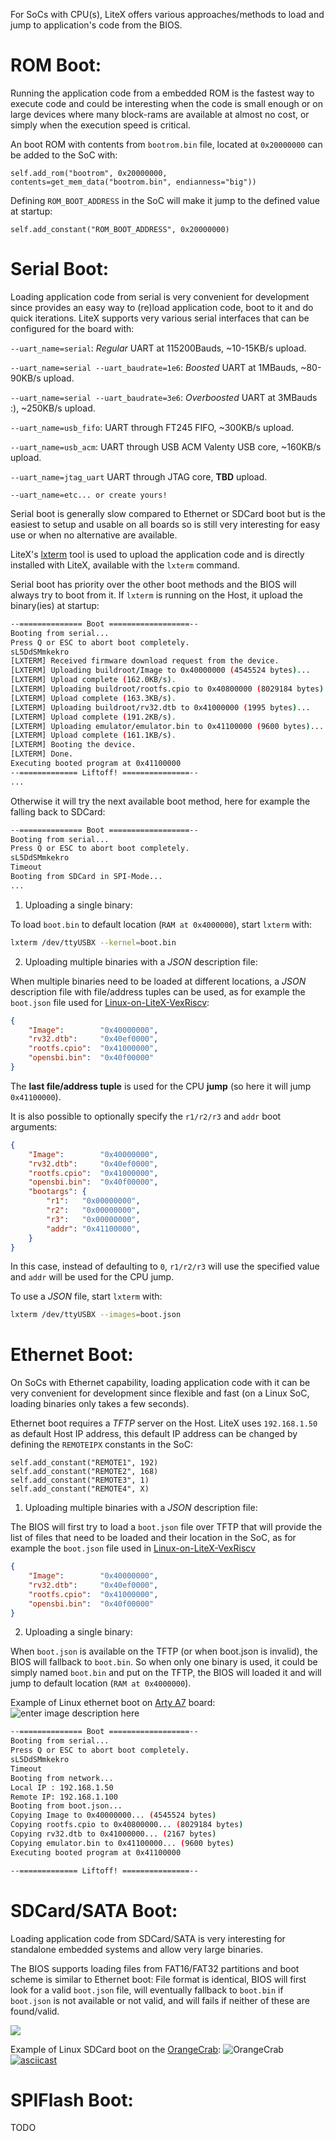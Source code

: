 For SoCs with CPU(s), LiteX offers various approaches/methods to load and jump to application's code from the BIOS.

# ROM Boot:
Running the application code from a embedded ROM is the fastest way to execute code and could be interesting when the code is small enough or on large devices where many block-rams are available at almost no cost, or simply when the execution speed is critical. 

An boot ROM with contents from `bootrom.bin` file, located at `0x20000000` can be added to the SoC with:
```python3
self.add_rom("bootrom", 0x20000000, contents=get_mem_data("bootrom.bin", endianness="big"))
```
Defining `ROM_BOOT_ADDRESS` in the SoC will make it jump to the defined value at startup:
```python3
self.add_constant("ROM_BOOT_ADDRESS", 0x20000000)
```
# Serial Boot:
Loading application code from serial is very convenient for development since provides an easy way
to (re)load application code, boot to it and do quick iterations. LiteX supports very various serial interfaces that can be configured for the board with:

`--uart_name=serial`: _Regular_ UART at 115200Bauds, ~10-15KB/s upload.

`--uart_name=serial --uart_baudrate=1e6`: _Boosted_ UART at 1MBauds, ~80-90KB/s upload.

`--uart_name=serial --uart_baudrate=3e6`: _Overboosted_ UART at 3MBauds :), ~250KB/s upload.

`--uart_name=usb_fifo`: UART through FT245 FIFO, ~300KB/s upload.

`--uart_name=usb_acm`: UART through USB ACM Valenty USB core, ~160KB/s upload.

`--uart_name=jtag_uart` UART through JTAG core, **TBD** upload.

`--uart_name=etc... or create yours!`

Serial boot is generally slow compared to Ethernet or SDCard boot but is the easiest to setup and usable on all boards so is still very interesting for easy use or when no alternative are available.

LiteX's [lxterm](https://github.com/enjoy-digital/litex/blob/master/litex/tools/litex_term.py) tool is used to upload the application code and is directly installed with LiteX, available with the `lxterm` command.

Serial boot has priority over the other boot methods and the BIOS will always try to boot from it. If `lxterm` is running on the Host, it upload the binary(ies) at startup: 
```bash
--============== Boot ==================--
Booting from serial...
Press Q or ESC to abort boot completely.
sL5DdSMmkekro
[LXTERM] Received firmware download request from the device.
[LXTERM] Uploading buildroot/Image to 0x40000000 (4545524 bytes)...
[LXTERM] Upload complete (162.0KB/s).
[LXTERM] Uploading buildroot/rootfs.cpio to 0x40800000 (8029184 bytes)...
[LXTERM] Upload complete (163.3KB/s).
[LXTERM] Uploading buildroot/rv32.dtb to 0x41000000 (1995 bytes)...
[LXTERM] Upload complete (191.2KB/s).
[LXTERM] Uploading emulator/emulator.bin to 0x41100000 (9600 bytes)...
[LXTERM] Upload complete (161.1KB/s).
[LXTERM] Booting the device.
[LXTERM] Done.
Executing booted program at 0x41100000
--============= Liftoff! ===============--
...
```
Otherwise it will try the next available boot method, here for example the falling back to SDCard:
```bash
--============== Boot ==================--
Booting from serial...
Press Q or ESC to abort boot completely.
sL5DdSMmkekro
Timeout
Booting from SDCard in SPI-Mode...
...
```

 1. Uploading a single binary:

To load `boot.bin` to default location (`RAM at 0x4000000`), start `lxterm` with:
```bash
lxterm /dev/ttyUSBX --kernel=boot.bin
```
 2. Uploading multiple binaries with a *JSON* description file:

When multiple binaries need to be loaded at different locations, a *JSON* description file with file/address tuples can be used, as for example the `boot.json` file used for [Linux-on-LiteX-VexRiscv](https://github.com/litex-hub/linux-on-litex-vexriscv):
```json
{
	"Image":        "0x40000000",
	"rv32.dtb":     "0x40ef0000",
	"rootfs.cpio":  "0x41000000",
	"opensbi.bin":  "0x40f00000"
}
```

The **last file/address tuple** is used for the CPU **jump** (so here it will jump `0x41100000`).

It is also possible to optionally specify the `r1/r2/r3` and `addr` boot arguments:
```json
{
	"Image":        "0x40000000",
	"rv32.dtb":     "0x40ef0000",
	"rootfs.cpio":  "0x41000000",
	"opensbi.bin":  "0x40f00000",
	"bootargs": {
		"r1":   "0x00000000",
		"r2":   "0x00000000",
		"r3":   "0x00000000",
		"addr": "0x41100000",
	}
}
```
In this case, instead of defaulting to `0`, `r1/r2/r3` will use the specified value and `addr` will be used for the CPU jump.

To use a _JSON_ file, start `lxterm` with:
```bash
lxterm /dev/ttyUSBX --images=boot.json
```
# Ethernet Boot:
On SoCs with Ethernet capability, loading application code with it can be very convenient for development since flexible  and fast (on a Linux SoC, loading binaries only takes a few seconds).

Ethernet boot requires a *TFTP* server on the Host. LiteX uses `192.168.1.50` as default Host IP address, this default IP address can be changed by defining the `REMOTEIPX` constants in the SoC:
```python3
self.add_constant("REMOTE1", 192)
self.add_constant("REMOTE2", 168)
self.add_constant("REMOTE3", 1)
self.add_constant("REMOTE4", X)
```

 1. Uploading multiple binaries with a *JSON* description file:

The BIOS will first try to load a `boot.json` file over TFTP that will provide the list of files that need to be loaded and their location in the SoC, as for example the `boot.json` file used in [Linux-on-LiteX-VexRiscv](https://github.com/litex-hub/linux-on-litex-vexriscv)
```json
{
	"Image":        "0x40000000",
	"rv32.dtb":     "0x40ef0000",
	"rootfs.cpio":  "0x41000000",
	"opensbi.bin":  "0x40f00000"
}
```
2. Uploading a single binary:

When `boot.json` is available on the TFTP (or when boot.json is invalid), the BIOS will fallback to `boot.bin`. So when only one binary is used, it could be simply named `boot.bin` and put on the TFTP, the BIOS will loaded it and will jump to default location (`RAM at 0x4000000`).

Example of Linux ethernet boot on [Arty A7](https://store.digilentinc.com/arty-a7-artix-7-fpga-development-board-for-makers-and-hobbyists/) board:
![enter image description here](https://cdn10.bigcommerce.com/s-7gavg/product_images/attribute_rule_images/6425_zoom_1527801259.png)

```bash
--============== Boot ==================--
Booting from serial...
Press Q or ESC to abort boot completely.
sL5DdSMmkekro
Timeout
Booting from network...
Local IP : 192.168.1.50
Remote IP: 192.168.1.100
Booting from boot.json...
Copying Image to 0x40000000... (4545524 bytes)
Copying rootfs.cpio to 0x40800000... (8029184 bytes)
Copying rv32.dtb to 0x41000000... (2167 bytes)
Copying emulator.bin to 0x41100000... (9600 bytes)
Executing booted program at 0x41100000

--============= Liftoff! ===============--
```

# SDCard/SATA Boot:
Loading application code from SDCard/SATA is very interesting for standalone embedded systems and allow very large binaries. 

The BIOS supports loading files from FAT16/FAT32 partitions and boot scheme is similar to Ethernet boot:  File format is identical, BIOS will first  look for a valid `boot.json` file, will eventually fallback to `boot.bin` if `boot.json` is not available or not valid, and will fails if neither of these are found/valid.

![](https://pbs.twimg.com/media/EaPya68XgAEEKvB?format=png&name=small)

Example of Linux SDCard boot on the [OrangeCrab](https://groupgets.com/campaigns/710-orangecrab):
![OrangeCrab](https://raw.githubusercontent.com/gregdavill/OrangeCrab/main/documentation/hugo-files/static/r0.2/orangeCrab-1.jpg)
[![asciicast](https://asciinema.org/a/cFQ7JRH96mgJNcuI0Ntey663H.svg)](https://asciinema.org/a/cFQ7JRH96mgJNcuI0Ntey663H)

# SPIFlash Boot:
TODO